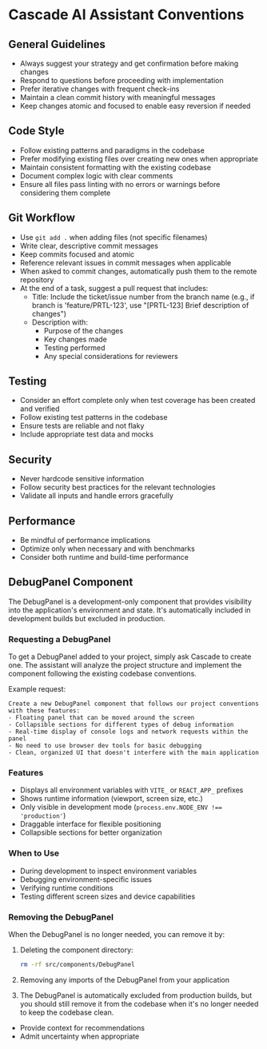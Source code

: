 # Cascade AI Assistant Conventions

## General Guidelines
- Always suggest your strategy and get confirmation before making changes
- Respond to questions before proceeding with implementation
- Prefer iterative changes with frequent check-ins
- Maintain a clean commit history with meaningful messages
- Keep changes atomic and focused to enable easy reversion if needed

## Code Style
- Follow existing patterns and paradigms in the codebase
- Prefer modifying existing files over creating new ones when appropriate
- Maintain consistent formatting with the existing codebase
- Document complex logic with clear comments
- Ensure all files pass linting with no errors or warnings before considering them complete

## Git Workflow
- Use `git add .` when adding files (not specific filenames)
- Write clear, descriptive commit messages
- Keep commits focused and atomic
- Reference relevant issues in commit messages when applicable
- When asked to commit changes, automatically push them to the remote repository
- At the end of a task, suggest a pull request that includes:
  - Title: Include the ticket/issue number from the branch name (e.g., if branch is 'feature/PRTL-123', use "[PRTL-123] Brief description of changes")
  - Description with:
    - Purpose of the changes
    - Key changes made
    - Testing performed
    - Any special considerations for reviewers

## Testing
- Consider an effort complete only when test coverage has been created and verified
- Follow existing test patterns in the codebase
- Ensure tests are reliable and not flaky
- Include appropriate test data and mocks

## Security
- Never hardcode sensitive information
- Follow security best practices for the relevant technologies
- Validate all inputs and handle errors gracefully

## Performance
- Be mindful of performance implications
- Optimize only when necessary and with benchmarks
- Consider both runtime and build-time performance

## DebugPanel Component

The DebugPanel is a development-only component that provides visibility into the application's environment and state. It's automatically included in development builds but excluded in production.

### Requesting a DebugPanel

To get a DebugPanel added to your project, simply ask Cascade to create one. The assistant will analyze the project structure and implement the component following the existing codebase conventions.

Example request:
```
Create a new DebugPanel component that follows our project conventions with these features:
- Floating panel that can be moved around the screen
- Collapsible sections for different types of debug information
- Real-time display of console logs and network requests within the panel
- No need to use browser dev tools for basic debugging
- Clean, organized UI that doesn't interfere with the main application
```

### Features

- Displays all environment variables with `VITE_` or `REACT_APP_` prefixes
- Shows runtime information (viewport, screen size, etc.)
- Only visible in development mode (`process.env.NODE_ENV !== 'production'`)
- Draggable interface for flexible positioning
- Collapsible sections for better organization

### When to Use

- During development to inspect environment variables
- Debugging environment-specific issues
- Verifying runtime conditions
- Testing different screen sizes and device capabilities

### Removing the DebugPanel

When the DebugPanel is no longer needed, you can remove it by:

1. Deleting the component directory:
   ```bash
   rm -rf src/components/DebugPanel
   ```

2. Removing any imports of the DebugPanel from your application

3. The DebugPanel is automatically excluded from production builds, but you should still remove it from the codebase when it's no longer needed to keep the codebase clean.
- Provide context for recommendations
- Admit uncertainty when appropriate